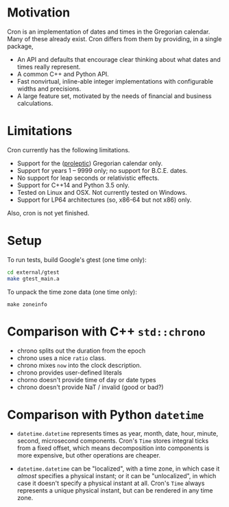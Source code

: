# Motivation

Cron is an implementation of dates and times in the Gregorian calendar.  Many
of these already exist.  Cron differs from them by providing, in a single
package,

- An API and defaults that encourage clear thinking about what dates and times
  really represent.
- A common C++ and Python API.
- Fast nonvirtual, inline-able integer implementations with configurable widths
  and precisions.
- A large feature set, motivated by the needs of financial and business
  calculations. 


# Limitations

Cron currently has the following limitations.

- Support for the
  ([proleptic](https://en.wikipedia.org/wiki/Proleptic_Gregorian_calendar))
  Gregorian calendar only.
- Support for years 1 &ndash; 9999 only; no support for B.C.E. dates.
- No support for leap seconds or relativistic effects.
- Support for C++14 and Python 3.5 only.
- Tested on Linux and OSX.  Not currently tested on Windows.
- Support for LP64 architectures (so, x86-64 but not x86) only.

Also, cron is not yet finished.


# Setup

To run tests, build Google's gtest (one time only):

```sh
cd external/gtest
make gtest_main.a
```

To unpack the time zone data (one time only):

```
make zoneinfo
```

# Comparison with C++ `std::chrono`

- chrono splits out the duration from the epoch
- chrono uses a nice `ratio` class.
- chrono mixes `now` into the clock description.
- chrono provides user-defined literals
- chorno doesn't provide time of day or date types
- chrono doesn't provide NaT / invalid (good or bad?)


# Comparison with Python `datetime`

- `datetime.datetime` represents times as year, month, date, hour, minute,
  second, microsecond components.  Cron's `Time` stores integral ticks from a
  fixed offset, which means decomposition into components is more expensive, but
  other operations are cheaper.

- `datetime.datetime` can be "localized", with a time zone, in which case it _almost_ specifies a physical instant; or it can be "unlocalized", in which case it doesn't specify a physical instant at all.  Cron's `Time` always represents a unique physical instant, but can be rendered in any time zone.

